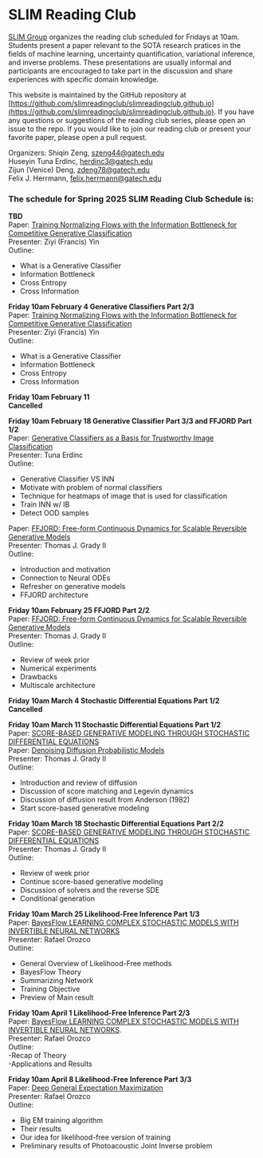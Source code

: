 # SLIM Reading Club

[SLIM Group](https://slim.gatech.edu/) organizes the reading club scheduled for Fridays at 10am. Students present a paper relevant to the SOTA research pratices in the fields of machine learning, uncertainty quantification, variational inference, and inverse problems. These presentations are usually informal and participants are encouraged to take part in the discussion and share experiences with specific domain knowledge. 

This website is maintained by the GitHub repository at [https://github.com/slimreadingclub/slimreadingclub.github.io](https://github.com/slimreadingclub/slimreadingclub.github.io). If you have any questions or suggestions of the reading club series, please open an issue to the repo. If you would like to join our reading club or present your favorite paper, please open a pull request.

Organizers:
Shiqin Zeng, szeng44@gatech.edu    
Huseyin Tuna Erdinc, herdinc3@gatech.edu    
Zijun (Venice) Deng, zdeng78@gatech.edu  
Felix J. Herrmann, felix.herrmann@gatech.edu    

### The schedule for Spring 2025 SLIM Reading Club Schedule is:

**TBD**		        
Paper: [Training Normalizing Flows with the Information Bottleneck for Competitive Generative Classification](https://arxiv.org/pdf/2001.06448.pdf)  
Presenter: Ziyi (Francis) Yin     
Outline:    
- What is a Generative Classifier
- Information Bottleneck     
- Cross Entropy 
- Cross Information     
 
**Friday 10am February 4 Generative Classifiers Part 2/3**	
Paper: [Training Normalizing Flows with the Information Bottleneck for Competitive Generative Classification](https://arxiv.org/pdf/2001.06448.pdf)  
Presenter: Ziyi (Francis) Yin     
Outline:    
- What is a Generative Classifier
- Information Bottleneck     
- Cross Entropy 
- Cross Information  	       

**Friday 10am February 11**  
**Cancelled**
 
**Friday 10am February 18 Generative Classifier Part 3/3 and FFJORD Part 1/2**  
Paper:  [Generative Classifiers as a Basis for Trustworthy Image Classification](https://arxiv.org/pdf/2007.15036.pdf)     
Presenter: Tuna Erdinc  
Outline:    
- Generative Classifier VS INN      
- Motivate with problem of normal classifiers      
- Technique for heatmaps of image that is used for classification      
- Train INN w/ IB      
- Detect OOD samples  

Paper: [FFJORD: Free-form Continuous Dynamics for Scalable Reversible Generative Models](https://arxiv.org/pdf/1810.01367.pdf)  
Presenter: Thomas J. Grady II	   
Outline:    
- Introduction and motivation  
- Connection to Neural ODEs  
- Refresher on generative models  
- FFJORD architecture  

**Friday 10am February 25 FFJORD Part 2/2**  				
Paper:  [FFJORD: Free-form Continuous Dynamics for Scalable Reversible Generative Models](https://arxiv.org/pdf/1810.01367.pdf)  
Presenter: Thomas J. Grady II	        
Outline:    
- Review of week prior  
- Numerical experiments  
- Drawbacks  
- Multiscale architecture  

**Friday 10am March 4 Stochastic Differential Equations Part 1/2**  	
**Cancelled**

**Friday 10am March 11 Stochastic Differential Equations Part 1/2**  	
Paper:  [SCORE-BASED GENERATIVE MODELING THROUGH STOCHASTIC DIFFERENTIAL EQUATIONS](https://arxiv.org/pdf/2011.13456.pdf)    
Paper:  [Denoising Diffusion Probabilistic Models](https://arxiv.org/pdf/2006.11239.pdf)    
Presenter: Thomas J. Grady II   
Outline:    
- Introduction and review of diffusion   
- Discussion of score matching and Legevin dynamics     
- Discussion of diffusion result from Anderson (1982)     
- Start score-based generative modeling      

**Friday 10am March 18 Stochastic Differential Equations Part 2/2**  
Paper:  [SCORE-BASED GENERATIVE MODELING THROUGH STOCHASTIC DIFFERENTIAL EQUATIONS](https://arxiv.org/pdf/2011.13456.pdf)  
Presenter: Thomas J. Grady II    
Outline:     
- Review of week prior      
- Continue score-based generative modeling      
- Discussion of solvers and the reverse SDE      
- Conditional generation

**Friday 10am March 25 Likelihood-Free Inference Part 1/3**   
Paper: [BayesFlow LEARNING COMPLEX STOCHASTIC MODELS WITH INVERTIBLE NEURAL NETWORKS](https://arxiv.org/pdf/2003.06281.pdf)     
Presenter: Rafael Orozco   
Outline:     
- General Overview of Likelihood-Free methods      
- BayesFlow Theory      
- Summarizing Network      
- Training Objective      
- Preview of Main result      
	
**Friday 10am April 1 Likelihood-Free Inference Part 2/3**   
Paper: [BayesFlow LEARNING COMPLEX STOCHASTIC MODELS WITH INVERTIBLE NEURAL NETWORKS](https://arxiv.org/pdf/2003.06281.pdf).    
Presenter: Rafael Orozco   
Outline:      
-Recap of Theory     
-Applications and Results     

**Friday 10am April 8 Likelihood-Free Inference Part 3/3**      
Paper: [Deep General Expectation Maximization](https://proceedings.neurips.cc/paper/2021/file/606c90a06173d69682feb83037a68fec-Paper.pdf)   
Presenter: Rafael Orozco   
Outline:         	    
- Big EM training algorithm     
- Their results      
- Our idea for likelihood-free version of training      
- Preliminary results of Photoacoustic Joint Inverse problem         
